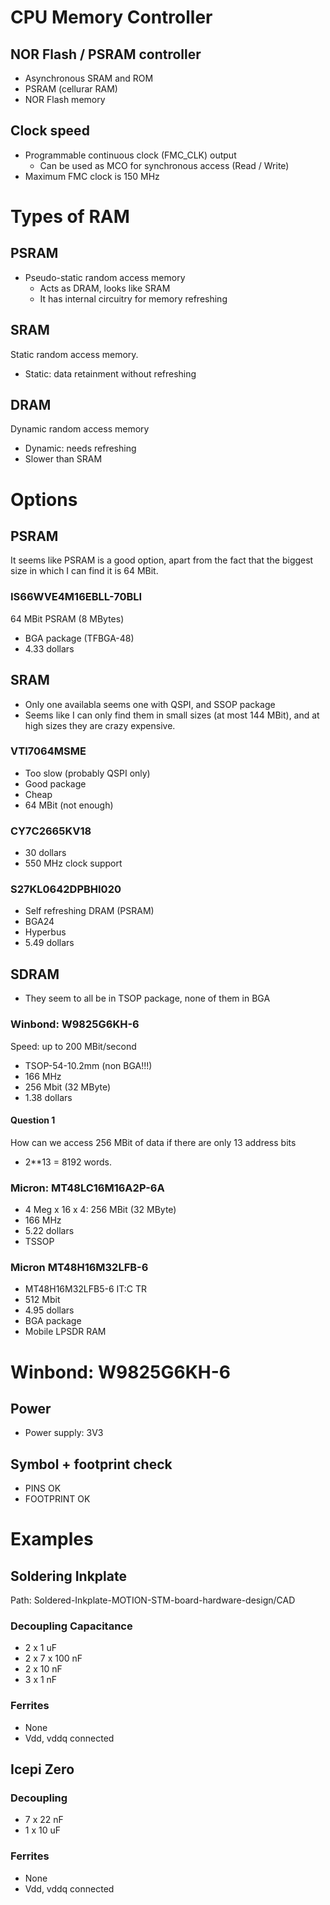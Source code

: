 # CPU Memory Controller
## NOR Flash / PSRAM controller
- Asynchronous SRAM and ROM
- PSRAM (cellurar RAM)
- NOR Flash memory

## Clock speed
- Programmable continuous clock (FMC_CLK) output
	- Can be used as MCO for synchronous access (Read / Write)
- Maximum FMC clock is 150 MHz


# Types of RAM
## PSRAM
- Pseudo-static random access memory
	- Acts as DRAM, looks like SRAM
	- It has internal circuitry for memory refreshing

##  SRAM
Static random access memory. 
- Static: data retainment without refreshing

## DRAM
Dynamic random access memory
- Dynamic: needs refreshing
- Slower than SRAM

# Options

## PSRAM

It seems like PSRAM is a good option, apart from the fact that the biggest size in which I can find it is 64 MBit.

### IS66WVE4M16EBLL-70BLI
64 MBit PSRAM (8 MBytes)
- BGA package (TFBGA-48)
- 4.33 dollars

## SRAM
- Only one availabla seems one with QSPI, and SSOP package
- Seems like I can only find them in small sizes (at most 144 MBit), and at high sizes they are crazy expensive.


### VTI7064MSME
- Too slow (probably QSPI only)
- Good package
- Cheap
- 64 MBit (not enough)

### CY7C2665KV18
- 30 dollars
- 550 MHz clock support

### S27KL0642DPBHI020
- Self refreshing DRAM (PSRAM)
- BGA24
- Hyperbus
- 5.49 dollars


## SDRAM
- They seem to all be in TSOP package, none of them in BGA

### Winbond: W9825G6KH-6
Speed: up to 200 MBit/second

- TSOP-54-10.2mm (non BGA!!!)
- 166 MHz
- 256 Mbit (32 MByte)
- 1.38 dollars

#### Question 1
How can we access 256 MBit of data if there are only 13 address bits
- 2**13 = 8192 words.

### Micron: MT48LC16M16A2P-6A
- 4 Meg x 16 x 4: 256 MBit (32 MByte)
- 166 MHz
- 5.22 dollars
- TSSOP

### Micron MT48H16M32LFB-6
- MT48H16M32LFB5-6 IT:C TR
- 512 Mbit
- 4.95 dollars
- BGA package 
- Mobile LPSDR RAM

# Winbond: W9825G6KH-6
## Power
- Power supply: 3V3



## Symbol + footprint check
- PINS OK
- FOOTPRINT OK

# Examples
## Soldering Inkplate
Path: Soldered-Inkplate-MOTION-STM-board-hardware-design/CAD
### Decoupling Capacitance
- 2 x 1 uF
- 2 x 7 x 100 nF
- 2 x 10 nF
- 3 x 1 nF

### Ferrites
- None
- Vdd, vddq connected
## Icepi Zero

### Decoupling
- 7 x 22 nF
- 1 x 10 uF

### Ferrites
- None
- Vdd, vddq connected